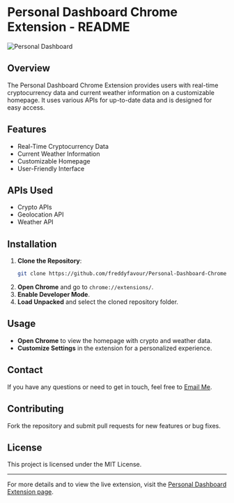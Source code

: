 # Personal Dashboard Chrome Extension - README

![Personal Dashboard](https://github.com/freddyfavour/Personal-Dashboard-Chrome-Extension/blob/master/personalDashboard.png?raw=true)

## Overview

The Personal Dashboard Chrome Extension provides users with real-time cryptocurrency data and current weather information on a customizable homepage. It uses various APIs for up-to-date data and is designed for easy access.

## Features

- Real-Time Cryptocurrency Data
- Current Weather Information
- Customizable Homepage
- User-Friendly Interface

## APIs Used

- Crypto APIs
- Geolocation API
- Weather API

## Installation

1. **Clone the Repository**:
   ```bash
   git clone https://github.com/freddyfavour/Personal-Dashboard-Chrome-Extension.git
   ```
2. **Open Chrome** and go to `chrome://extensions/`.
3. **Enable Developer Mode**.
4. **Load Unpacked** and select the cloned repository folder.

## Usage

- **Open Chrome** to view the homepage with crypto and weather data.
- **Customize Settings** in the extension for a personalized experience.

## Contact
If you have any questions or need to get in touch, feel free to [Email Me](mailto:alfredfavour76@gmail.com).

## Contributing

Fork the repository and submit pull requests for new features or bug fixes.

## License

This project is licensed under the MIT License.

---

For more details and to view the live extension, visit the [Personal Dashboard Extension page](https://chrome-dashboard-kappa.vercel.app/).
